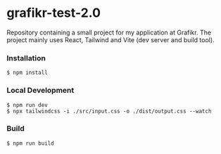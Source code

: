 # grafikr-test-2.0

Repository containing a small project for my application at Grafikr.
The project mainly uses React, Tailwind and Vite (dev server and build tool).

### Installation

```
$ npm install
```

### Local Development

```
$ npm run dev
$ npx tailwindcss -i ./src/input.css -o ./dist/output.css --watch
```

### Build

```
$ npm run build
```

